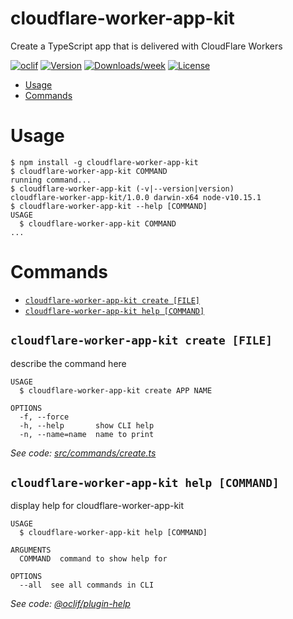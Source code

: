 # cloudflare-worker-app-kit

Create a TypeScript app that is delivered with CloudFlare Workers

[![oclif](https://img.shields.io/badge/cli-oclif-brightgreen.svg)](https://oclif.io)
[![Version](https://img.shields.io/npm/v/cloudflare-worker-app-kit.svg)](https://npmjs.org/package/cloudflare-worker-app-kit)
[![Downloads/week](https://img.shields.io/npm/dw/cloudflare-worker-app-kit.svg)](https://npmjs.org/package/cloudflare-worker-app-kit)
[![License](https://img.shields.io/npm/l/cloudflare-worker-app-kit.svg)](https://github.com/postlight/cloudflare-worker-app-kit/blob/master/package.json)

<!-- toc -->

- [Usage](#usage)
- [Commands](#commands)
  <!-- tocstop -->

# Usage

<!-- usage -->

```sh-session
$ npm install -g cloudflare-worker-app-kit
$ cloudflare-worker-app-kit COMMAND
running command...
$ cloudflare-worker-app-kit (-v|--version|version)
cloudflare-worker-app-kit/1.0.0 darwin-x64 node-v10.15.1
$ cloudflare-worker-app-kit --help [COMMAND]
USAGE
  $ cloudflare-worker-app-kit COMMAND
...
```

<!-- usagestop -->

# Commands

<!-- commands -->

- [`cloudflare-worker-app-kit create [FILE]`](#cloudflare-worker-app-kit-create-file)
- [`cloudflare-worker-app-kit help [COMMAND]`](#cloudflare-worker-app-kit-help-command)

## `cloudflare-worker-app-kit create [FILE]`

describe the command here

```
USAGE
  $ cloudflare-worker-app-kit create APP NAME

OPTIONS
  -f, --force
  -h, --help       show CLI help
  -n, --name=name  name to print
```

_See code: [src/commands/create.ts](https://github.com/postlight/cloudflare-worker-app-kit/blob/v1.0.0/src/commands/create.ts)_

## `cloudflare-worker-app-kit help [COMMAND]`

display help for cloudflare-worker-app-kit

```
USAGE
  $ cloudflare-worker-app-kit help [COMMAND]

ARGUMENTS
  COMMAND  command to show help for

OPTIONS
  --all  see all commands in CLI
```

_See code: [@oclif/plugin-help](https://github.com/oclif/plugin-help/blob/v2.1.6/src/commands/help.ts)_

<!-- commandsstop -->
